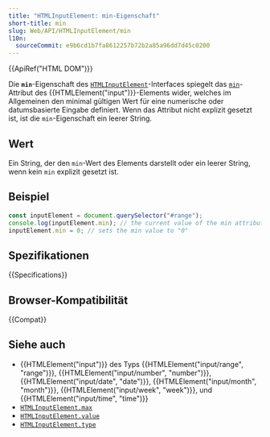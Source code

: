 ```yaml
---
title: "HTMLInputElement: min-Eigenschaft"
short-title: min
slug: Web/API/HTMLInputElement/min
l10n:
  sourceCommit: e9b6cd1b7fa8612257b72b2a85a96dd7d45c0200
---
```


{{ApiRef("HTML DOM")}}

Die **`min`**-Eigenschaft des [`HTMLInputElement`](/de/docs/Web/API/HTMLInputElement)-Interfaces spiegelt das [`min`](/de/docs/Web/HTML/Reference/Elements/input#min)-Attribut des {{HTMLElement("input")}}-Elements wider, welches im Allgemeinen den minimal gültigen Wert für eine numerische oder datumsbasierte Eingabe definiert. Wenn das Attribut nicht explizit gesetzt ist, ist die `min`-Eigenschaft ein leerer String.

## Wert

Ein String, der den `min`-Wert des Elements darstellt oder ein leerer String, wenn kein `min` explizit gesetzt ist.

## Beispiel

```js
const inputElement = document.querySelector("#range");
console.log(inputElement.min); // the current value of the min attribute
inputElement.min = 0; // sets the min value to "0"
```

## Spezifikationen

{{Specifications}}

## Browser-Kompatibilität

{{Compat}}

## Siehe auch

- {{HTMLElement("input")}} des Typs {{HTMLElement("input/range", "range")}}, {{HTMLElement("input/number", "number")}}, {{HTMLElement("input/date", "date")}}, {{HTMLElement("input/month", "month")}}, {{HTMLElement("input/week", "week")}}, und {{HTMLElement("input/time", "time")}}
- [`HTMLInputElement.max`](/de/docs/Web/API/HTMLInputElement/max)
- [`HTMLInputElement.value`](/de/docs/Web/API/HTMLInputElement/value)
- [`HTMLInputElement.type`](/de/docs/Web/API/HTMLInputElement/type)

